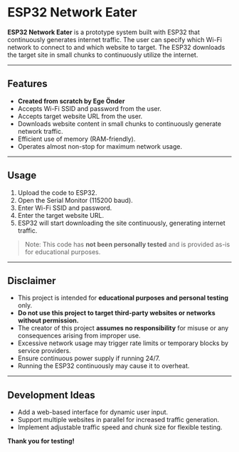 # ESP32 Network Eater

**ESP32 Network Eater** is a prototype system built with ESP32 that continuously generates internet traffic. The user can specify which Wi-Fi network to connect to and which website to target. The ESP32 downloads the target site in small chunks to continuously utilize the internet.  

---

## Features
- **Created from scratch by Ege Önder**  
- Accepts Wi-Fi SSID and password from the user.  
- Accepts target website URL from the user.  
- Downloads website content in small chunks to continuously generate network traffic.  
- Efficient use of memory (RAM-friendly).  
- Operates almost non-stop for maximum network usage.  

---

## Usage
1. Upload the code to ESP32.  
2. Open the Serial Monitor (115200 baud).  
3. Enter Wi-Fi SSID and password.  
4. Enter the target website URL.  
5. ESP32 will start downloading the site continuously, generating internet traffic.  

> Note: This code has **not been personally tested** and is provided as-is for educational purposes.

---

## Disclaimer
- This project is intended for **educational purposes and personal testing** only.  
- **Do not use this project to target third-party websites or networks without permission.**  
- The creator of this project **assumes no responsibility** for misuse or any consequences arising from improper use.  
- Excessive network usage may trigger rate limits or temporary blocks by service providers.  
- Ensure continuous power supply if running 24/7.
- Running the ESP32 continuously may cause it to overheat.

---

## Development Ideas
- Add a web-based interface for dynamic user input.  
- Support multiple websites in parallel for increased traffic generation.  
- Implement adjustable traffic speed and chunk size for flexible testing.  


**Thank you for testing!**
